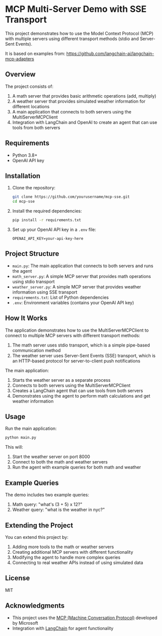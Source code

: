 # MCP Multi-Server Demo with SSE Transport

This project demonstrates how to use the Model Context Protocol (MCP) with multiple servers using different transport methods (stdio and Server-Sent Events).

It is based on examples from: https://github.com/langchain-ai/langchain-mcp-adapters

## Overview

The project consists of:

1. A math server that provides basic arithmetic operations (add, multiply)
2. A weather server that provides simulated weather information for different locations
3. A main application that connects to both servers using the MultiServerMCPClient
4. Integration with LangChain and OpenAI to create an agent that can use tools from both servers

## Requirements

- Python 3.8+
- OpenAI API key

## Installation

1. Clone the repository:
   ```bash
   git clone https://github.com/yourusername/mcp-sse.git
   cd mcp-sse
   ```

2. Install the required dependencies:
   ```bash
   pip install -r requirements.txt
   ```

3. Set up your OpenAI API key in a `.env` file:
   ```
   OPENAI_API_KEY=your-api-key-here
   ```

## Project Structure

- `main.py`: The main application that connects to both servers and runs the agent
- `math_server.py`: A simple MCP server that provides math operations using stdio transport
- `weather_server.py`: A simple MCP server that provides weather information using SSE transport
- `requirements.txt`: List of Python dependencies
- `.env`: Environment variables (contains your OpenAI API key)

## How It Works

The application demonstrates how to use the MultiServerMCPClient to connect to multiple MCP servers with different transport methods:

1. The math server uses stdio transport, which is a simple pipe-based communication method
2. The weather server uses Server-Sent Events (SSE) transport, which is an HTTP-based protocol for server-to-client push notifications

The main application:
1. Starts the weather server as a separate process
2. Connects to both servers using the MultiServerMCPClient
3. Creates a LangChain agent that can use tools from both servers
4. Demonstrates using the agent to perform math calculations and get weather information

## Usage

Run the main application:

```bash
python main.py
```

This will:
1. Start the weather server on port 8000
2. Connect to both the math and weather servers
3. Run the agent with example queries for both math and weather

## Example Queries

The demo includes two example queries:

1. Math query: "what's (3 + 5) x 12?"
2. Weather query: "what is the weather in nyc?"

## Extending the Project

You can extend this project by:

1. Adding more tools to the math or weather servers
2. Creating additional MCP servers with different functionality
3. Modifying the agent to handle more complex queries
4. Connecting to real weather APIs instead of using simulated data

## License

MIT

## Acknowledgments

- This project uses the [MCP (Machine Conversation Protocol)](https://github.com/microsoft/mcp) developed by Microsoft
- Integration with [LangChain](https://github.com/langchain-ai/langchain) for agent functionality
